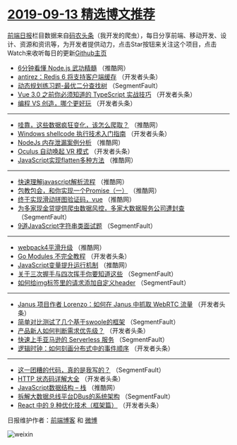 # [2019-09-13 精选博文推荐](https://toutiao.qdkfweb.cn/date/2019/09/13)

[前端日报](https://qdkfweb.cn/c/news)栏目数据来自[码农头条](https://toutiao.qdkfweb.cn/)（我开发的爬虫），每日分享前端、移动开发、设计、资源和资讯等，为开发者提供动力，点击Star按钮来关注这个项目，点击Watch来收听每日的更新[Github主页](https://github.com/kujian/frontendDaily)
* [6分钟看懂 Node.js 武功精髓](https://toutiao.qdkfweb.cn/124840.html) （推酷网）
* [antirez：Redis 6 将支持客户端缓存](https://toutiao.qdkfweb.cn/124795.html) （开发者头条）
* [动态规划练习题-最优二分查找树](https://toutiao.qdkfweb.cn/124742.html) （SegmentFault）
* [Vue 3.0 之前你必须知道的 TypeScript 实战技巧](https://toutiao.qdkfweb.cn/124781.html) （开发者头条）
* [编程 VS 创造，哪个更好玩](https://toutiao.qdkfweb.cn/124801.html) （开发者头条）

***
* [哇靠，这些数据疯狂变化，该怎么爬取？](https://toutiao.qdkfweb.cn/124837.html) （推酷网）
* [Windows shellcode 执行技术入门指南](https://toutiao.qdkfweb.cn/124802.html) （开发者头条）
* [NodeJs 内存泄漏案例分析](https://toutiao.qdkfweb.cn/124827.html) （推酷网）
* [Oculus 自动唤起 VR 模式](https://toutiao.qdkfweb.cn/124789.html) （开发者头条）
* [JavaScript实现flatten多种方法](https://toutiao.qdkfweb.cn/124842.html) （推酷网）

***
* [快速理解javascript解析流程](https://toutiao.qdkfweb.cn/124821.html) （推酷网）
* [包教包会，和你实现一个Promise（一）](https://toutiao.qdkfweb.cn/124832.html) （推酷网）
* [终于实现滑动拼图验证码，vue](https://toutiao.qdkfweb.cn/124833.html) （推酷网）
* [为多家现金贷提供爬虫数据风控，多家大数据服务公司遭封查](https://toutiao.qdkfweb.cn/124750.html) （SegmentFault）
* [9道JavaScript字符串类面试题](https://toutiao.qdkfweb.cn/124740.html) （SegmentFault）

***
* [webpack4平滑升级](https://toutiao.qdkfweb.cn/124834.html) （推酷网）
* [Go Modules 不完全教程](https://toutiao.qdkfweb.cn/124799.html) （开发者头条）
* [JavaScript变量提升运行机制](https://toutiao.qdkfweb.cn/124835.html) （推酷网）
* [关于三次握手与四次挥手你要知道这些](https://toutiao.qdkfweb.cn/124752.html) （SegmentFault）
* [如何给img标签里的请求添加自定义header](https://toutiao.qdkfweb.cn/124753.html) （SegmentFault）

***
* [Janus 项目作者 Lorenzo：如何在 Janus 中抓取 WebRTC 流量](https://toutiao.qdkfweb.cn/124766.html) （开发者头条）
* [简单对比测试了几个基于swoole的框架](https://toutiao.qdkfweb.cn/124743.html) （SegmentFault）
* [产品新人如何判断需求优先级？](https://toutiao.qdkfweb.cn/124782.html) （开发者头条）
* [快速上手亚马逊的 Serverless 服务](https://toutiao.qdkfweb.cn/124754.html) （SegmentFault）
* [逻辑时钟：如何刻画分布式中的事件顺序](https://toutiao.qdkfweb.cn/124768.html) （开发者头条）

***
* [这一团糟的代码，真的是我写的？](https://toutiao.qdkfweb.cn/124744.html) （SegmentFault）
* [HTTP 状态码详解大全](https://toutiao.qdkfweb.cn/124784.html) （开发者头条）
* [JavaScript数据结构 &#8211; 栈](https://toutiao.qdkfweb.cn/124838.html) （推酷网）
* [拆解大数据总线平台DBus的系统架构](https://toutiao.qdkfweb.cn/124755.html) （SegmentFault）
* [React 中的 9 种优化技术（框架篇）](https://toutiao.qdkfweb.cn/124803.html) （开发者头条）

日报维护作者：[前端博客](https://qdkfweb.cn/) 和 [微博](https://qdkfweb.cn/go/weibo)

![weixin](https://user-images.githubusercontent.com/3055447/38468989-651132ac-3b80-11e8-8e6b-15122322a9d7.png)